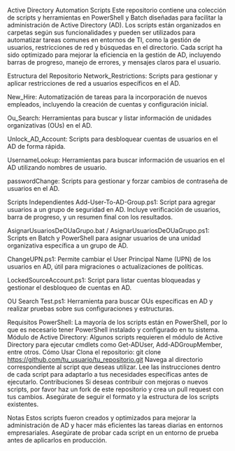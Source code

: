 Active Directory Automation Scripts
Este repositorio contiene una colección de scripts y herramientas en PowerShell y Batch diseñadas para facilitar la administración de Active Directory (AD). Los scripts están organizados en carpetas según sus funcionalidades y pueden ser utilizados para automatizar tareas comunes en entornos de TI, como la gestión de usuarios, restricciones de red y búsquedas en el directorio. Cada script ha sido optimizado para mejorar la eficiencia en la gestión de AD, incluyendo barras de progreso, manejo de errores, y mensajes claros para el usuario.

Estructura del Repositorio
Network_Restrictions: Scripts para gestionar y aplicar restricciones de red a usuarios específicos en el AD.

New_Hire: Automatización de tareas para la incorporación de nuevos empleados, incluyendo la creación de cuentas y configuración inicial.

Ou_Search: Herramientas para buscar y listar información de unidades organizativas (OUs) en el AD.

Unlock_AD_Account: Scripts para desbloquear cuentas de usuarios en el AD de forma rápida.

UsernameLookup: Herramientas para buscar información de usuarios en el AD utilizando nombres de usuario.

passwordChange: Scripts para gestionar y forzar cambios de contraseña de usuarios en el AD.

Scripts Independientes
Add-User-To-AD-Group.ps1: Script para agregar usuarios a un grupo de seguridad en AD. Incluye verificación de usuarios, barra de progreso, y un resumen final con los resultados.

AsignarUsuariosDeOUaGrupo.bat / AsignarUsuariosDeOUaGrupo.ps1: Scripts en Batch y PowerShell para asignar usuarios de una unidad organizativa específica a un grupo de AD.

ChangeUPN.ps1: Permite cambiar el User Principal Name (UPN) de los usuarios en AD, útil para migraciones o actualizaciones de políticas.

LockedSourceAccount.ps1: Script para listar cuentas bloqueadas y gestionar el desbloqueo de cuentas en AD.

OU Search Test.ps1: Herramienta para buscar OUs específicas en AD y realizar pruebas sobre sus configuraciones y estructuras.

Requisitos
PowerShell: La mayoría de los scripts están en PowerShell, por lo que es necesario tener PowerShell instalado y configurado en tu sistema.
Módulo de Active Directory: Algunos scripts requieren el módulo de Active Directory para ejecutar cmdlets como Get-ADUser, Add-ADGroupMember, entre otros.
Cómo Usar
Clona el repositorio: git clone https://github.com/tu_usuario/tu_repositorio.git
Navega al directorio correspondiente al script que deseas utilizar.
Lee las instrucciones dentro de cada script para adaptarlo a tus necesidades específicas antes de ejecutarlo.
Contribuciones
Si deseas contribuir con mejoras o nuevos scripts, por favor haz un fork de este repositorio y crea un pull request con tus cambios. Asegúrate de seguir el formato y la estructura de los scripts existentes.

Notas
Estos scripts fueron creados y optimizados para mejorar la administración de AD y hacer más eficientes las tareas diarias en entornos empresariales. Asegúrate de probar cada script en un entorno de prueba antes de aplicarlos en producción.
